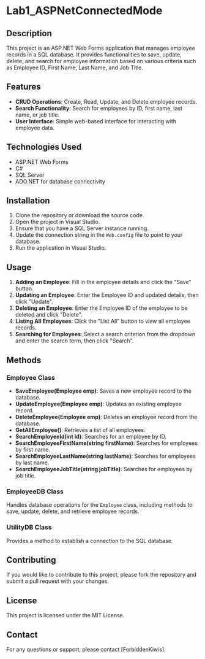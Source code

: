 # Lab1_ASPNetConnectedMode

## Description

This project is an ASP.NET Web Forms application that manages employee records in a SQL database. It provides functionalities to save, update, delete, and search for employee information based on various criteria such as Employee ID, First Name, Last Name, and Job Title.

## Features

- **CRUD Operations**: Create, Read, Update, and Delete employee records.
- **Search Functionality**: Search for employees by ID, first name, last name, or job title.
- **User Interface**: Simple web-based interface for interacting with employee data.

## Technologies Used

- ASP.NET Web Forms
- C#
- SQL Server
- ADO.NET for database connectivity

## Installation

1. Clone the repository or download the source code.
2. Open the project in Visual Studio.
3. Ensure that you have a SQL Server instance running.
4. Update the connection string in the `Web.config` file to point to your database.
5. Run the application in Visual Studio.

## Usage

1. **Adding an Employee**: Fill in the employee details and click the "Save" button.
2. **Updating an Employee**: Enter the Employee ID and updated details, then click "Update".
3. **Deleting an Employee**: Enter the Employee ID of the employee to be deleted and click "Delete".
4. **Listing All Employees**: Click the "List All" button to view all employee records.
5. **Searching for Employees**: Select a search criterion from the dropdown and enter the search term, then click "Search".

## Methods

### Employee Class

- **SaveEmployee(Employee emp)**: Saves a new employee record to the database.
- **UpdateEmployee(Employee emp)**: Updates an existing employee record.
- **DeleteEmployee(Employee emp)**: Deletes an employee record from the database.
- **GetAllEmployee()**: Retrieves a list of all employees.
- **SearchEmployeeId(int id)**: Searches for an employee by ID.
- **SearchEmployeeFirstName(string firstName)**: Searches for employees by first name.
- **SearchEmployeeLastName(string lastName)**: Searches for employees by last name.
- **SearchEmployeeJobTitle(string jobTitle)**: Searches for employees by job title.

### EmployeeDB Class

Handles database operations for the `Employee` class, including methods to save, update, delete, and retrieve employee records.

### UtilityDB Class

Provides a method to establish a connection to the SQL database.

## Contributing

If you would like to contribute to this project, please fork the repository and submit a pull request with your changes.

## License

This project is licensed under the MIT License.

## Contact

For any questions or support, please contact [ForbiddenKiwis].
